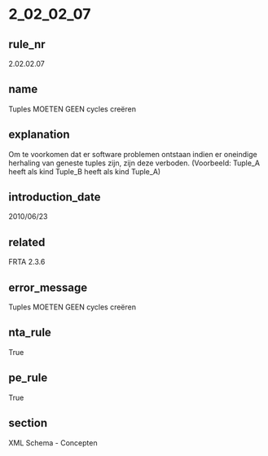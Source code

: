 # 2_02_02_07

## rule_nr
2.02.02.07

## name
Tuples MOETEN GEEN cycles creëren

## explanation
Om te voorkomen dat er software problemen ontstaan indien er oneindige herhaling van geneste tuples zijn, zijn deze verboden. (Voorbeeld: Tuple_A heeft als kind Tuple_B heeft als kind Tuple_A)

## introduction_date
2010/06/23

## related
FRTA 2.3.6

## error_message
Tuples MOETEN GEEN cycles creëren

## nta_rule
True

## pe_rule
True

## section
XML Schema - Concepten

